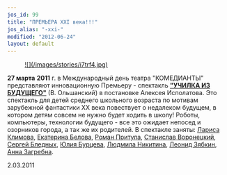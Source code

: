 ```yaml
---
jos_id: 99
title: "ПРЕМЬЕРА XXI века!!!"
jos_alias: "-xxi-"
modified: "2012-06-24"
layout: default
---
```


<figure><a href="90-ychilka.html">
![](/images/stories/i7trf4.jpg)
</a></figure>

**27 марта** **2011** г. в Международный день театра "КОМЕДИАНТЫ" представляют инновационную Премьеру - спектакль [**"УЧИЛКА ИЗ БУДУЩЕГО"**](90-ychilka.html) (В. Ольшанский) в постановке Алексея Исполатова. Это спектакль для детей среднего школьного возраста по мотивам зарубежной фантастики ХХ века повествует о недалеком будущем, в котором детям совсем не нужно будет ходить в школу! Роботы, компьютеры, технологии будущего - все это ожидает непосед и озорников города, а так же их родителей. В спектакле заняты: [Лариса Климова](65-larisa-klimova.html), [Екатерина Белова](23-belova-ekaterina.html), [Роман Притула](50-roman-pritula.html), [Станислав Воронецкий](51-stas-voronetski.html), [Сергей Бледных](24-blednyh-sergej.html), [Юлия Бурцева](78-ylia-burceva.html), [Людмила Никитина](63-lyda-nikitina.html), [Леонид Зябкин](67-leonid-zabkin.html), [Анна Загребна](79-anna-zagrebna.html).

2.03.2011

